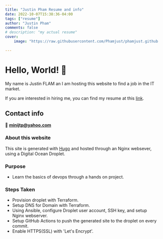 ```yaml
---
title: "Justin Pham Resume and info"
date: 2022-10-07T15:38:36-04:00
tags: ["resume"]
author: "Justin Pham"
comments: false
# description: "my actual resume"
cover:
    image: "https://raw.githubusercontent.com/Phamjust/phamjust.github.io/main/SRE%20Resume.jpg?raw=true"
    
---
```

# Hello, World! 👋

My name is Justin FLAM an I am hosting this website to find a job in the IT market.

If you are interested in hiring me, you can find my resume at this [link](https://github.com/Phamjust/phamjust.github.io/blob/main/SRE%20Resume.pdf).

## Contact info

:email: **minijtp@yahoo.com**

### About this website
This site is generated with [Hugo](https://gohugo.io/) and hosted through an Nginx websever, using a Digital Ocean Droplet.

### Purpose
* Learn the basics of devops through a hands on project.

### Steps Taken
* Provision droplet with Terraform.
* Setup DNS for Domain with Terraform.
* Using Ansible, configure Droplet user account, SSH key, and setup Nginx webserver.
* Setup GitHub Actions to push the generated site to the droplet on every commit.
* Enable HTTPS(SSL) with 'Let's Encrypt'.
